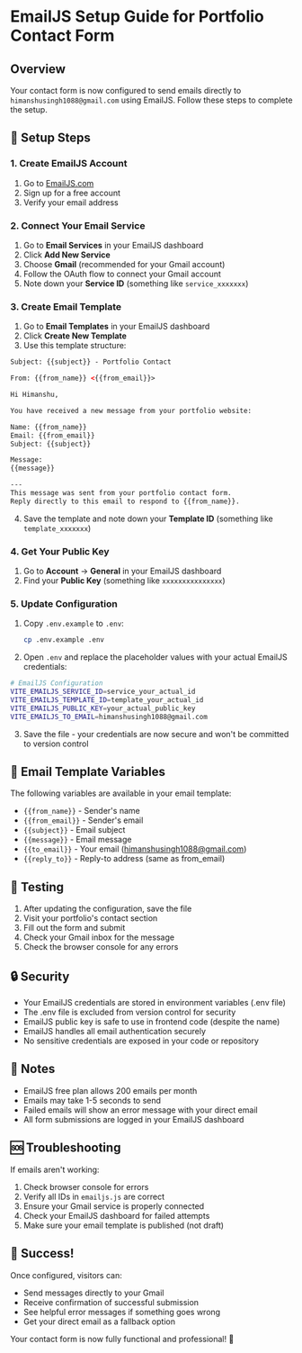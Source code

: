 # EmailJS Setup Guide for Portfolio Contact Form

## Overview
Your contact form is now configured to send emails directly to `himanshusingh1088@gmail.com` using EmailJS. Follow these steps to complete the setup.

## 🔧 Setup Steps

### 1. Create EmailJS Account
1. Go to [EmailJS.com](https://www.emailjs.com/)
2. Sign up for a free account
3. Verify your email address

### 2. Connect Your Email Service
1. Go to **Email Services** in your EmailJS dashboard
2. Click **Add New Service**
3. Choose **Gmail** (recommended for your Gmail account)
4. Follow the OAuth flow to connect your Gmail account
5. Note down your **Service ID** (something like `service_xxxxxxx`)

### 3. Create Email Template
1. Go to **Email Templates** in your EmailJS dashboard
2. Click **Create New Template**
3. Use this template structure:

```html
Subject: {{subject}} - Portfolio Contact

From: {{from_name}} <{{from_email}}>

Hi Himanshu,

You have received a new message from your portfolio website:

Name: {{from_name}}
Email: {{from_email}}
Subject: {{subject}}

Message:
{{message}}

---
This message was sent from your portfolio contact form.
Reply directly to this email to respond to {{from_name}}.
```

4. Save the template and note down your **Template ID** (something like `template_xxxxxxx`)

### 4. Get Your Public Key
1. Go to **Account** → **General** in your EmailJS dashboard
2. Find your **Public Key** (something like `xxxxxxxxxxxxxxx`)

### 5. Update Configuration
1. Copy `.env.example` to `.env`:
   ```bash
   cp .env.example .env
   ```

2. Open `.env` and replace the placeholder values with your actual EmailJS credentials:

```bash
# EmailJS Configuration
VITE_EMAILJS_SERVICE_ID=service_your_actual_id
VITE_EMAILJS_TEMPLATE_ID=template_your_actual_id
VITE_EMAILJS_PUBLIC_KEY=your_actual_public_key
VITE_EMAILJS_TO_EMAIL=himanshusingh1088@gmail.com
```

3. Save the file - your credentials are now secure and won't be committed to version control

## 📧 Email Template Variables

The following variables are available in your email template:
- `{{from_name}}` - Sender's name
- `{{from_email}}` - Sender's email
- `{{subject}}` - Email subject
- `{{message}}` - Email message
- `{{to_email}}` - Your email (himanshusingh1088@gmail.com)
- `{{reply_to}}` - Reply-to address (same as from_email)

## 🚀 Testing

1. After updating the configuration, save the file
2. Visit your portfolio's contact section
3. Fill out the form and submit
4. Check your Gmail inbox for the message
5. Check the browser console for any errors

## 🔒 Security

- Your EmailJS credentials are stored in environment variables (.env file)
- The .env file is excluded from version control for security
- EmailJS public key is safe to use in frontend code (despite the name)
- EmailJS handles all email authentication securely
- No sensitive credentials are exposed in your code or repository

## 📝 Notes

- EmailJS free plan allows 200 emails per month
- Emails may take 1-5 seconds to send
- Failed emails will show an error message with your direct email
- All form submissions are logged in your EmailJS dashboard

## 🆘 Troubleshooting

If emails aren't working:
1. Check browser console for errors
2. Verify all IDs in `emailjs.js` are correct
3. Ensure your Gmail service is properly connected
4. Check your EmailJS dashboard for failed attempts
5. Make sure your email template is published (not draft)

## 🎉 Success!

Once configured, visitors can:
- Send messages directly to your Gmail
- Receive confirmation of successful submission
- See helpful error messages if something goes wrong
- Get your direct email as a fallback option

Your contact form is now fully functional and professional! 🚀
